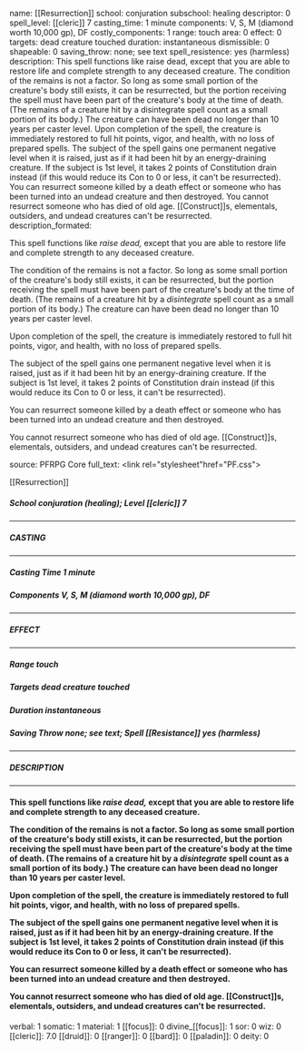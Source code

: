 name: [[Resurrection]]
school: conjuration
subschool: healing
descriptor: 0
spell_level: [[cleric]] 7
casting_time: 1 minute
components: V, S, M (diamond worth 10,000 gp), DF
costly_components: 1
range: touch
area: 0
effect: 0
targets: dead creature touched
duration: instantaneous
dismissible: 0
shapeable: 0
saving_throw: none; see text
spell_resistence: yes (harmless)
description: This spell functions like raise dead, except that you are able to restore life and complete strength to any deceased creature.  The condition of the remains is not a factor. So long as some small portion of the creature's body still exists, it can be resurrected, but the portion receiving the spell must have been part of the creature's body at the time of death. (The remains of a creature hit by a disintegrate spell count as a small portion of its body.) The creature can have been dead no longer than 10 years per caster level.  Upon completion of the spell, the creature is immediately restored to full hit points, vigor, and health, with no loss of prepared spells.  The subject of the spell gains one permanent negative level when it is raised, just as if it had been hit by an energy-draining creature. If the subject is 1st level, it takes 2 points of Constitution drain instead (if this would reduce its Con to 0 or less, it can't be resurrected).  You can resurrect someone killed by a death effect or someone who has been turned into an undead creature and then destroyed.  You cannot resurrect someone who has died of old age. [[Construct]]s, elementals, outsiders, and undead creatures can't be resurrected.
description_formated: <p>This spell functions like <i>raise dead,</i> except that you are able to restore life and complete strength to any deceased creature.</p><p>The condition of the remains is not a factor. So long as some small portion of the creature's body still exists, it can be resurrected, but the portion receiving the spell must have been part of the creature's body at the time of death. (The remains of a creature hit by a <i>disintegrate</i> spell count as a small portion of its body.) The creature can have been dead no longer than 10 years per caster level.</p><p>Upon completion of the spell, the creature is immediately restored to full hit points, vigor, and health, with no loss of prepared spells.</p><p>The subject of the spell gains one permanent negative level when it is raised, just as if it had been hit by an energy-draining creature. If the subject is 1st level, it takes 2 points of Constitution drain instead (if this would reduce its Con to 0 or less, it can't be resurrected).</p><p>You can resurrect someone killed by a death effect or someone who has been turned into an undead creature and then destroyed.</p><p>You cannot resurrect someone who has died of old age. [[Construct]]s, elementals, outsiders, and undead creatures can't be resurrected.</p>
source: PFRPG Core
full_text: <link rel="stylesheet"href="PF.css"><div class="heading"><p class="alignleft">[[Resurrection]]</p><div style="clear: both;"></div></div><div><h5><b>School </b>conjuration (healing); <b>Level </b>[[cleric]] 7</h5></div><hr/><div><h5><b>CASTING</b></h5></div><hr/><div><h5><b>Casting Time </b>1 minute</h5><h5><b>Components </b>V, S, M (diamond worth 10,000 gp), DF</h5></div><hr/><div><h5><b>EFFECT</b></h5></div><hr/><div><h5><b>Range </b>touch</h5><h5><b>Targets </b>dead creature touched</h5><h5><b>Duration </b>instantaneous</h5><h5><b>Saving Throw </b>none; see text; <b>Spell [[Resistance]] </b>yes (harmless)</h5></div><hr/><div><h5><b>DESCRIPTION</b></h5></div><hr/><div><h4><p>This spell functions like <i>raise dead,</i> except that you are able to restore life and complete strength to any deceased creature.</p><p>The condition of the remains is not a factor. So long as some small portion of the creature's body still exists, it can be resurrected, but the portion receiving the spell must have been part of the creature's body at the time of death. (The remains of a creature hit by a <i>disintegrate</i> spell count as a small portion of its body.) The creature can have been dead no longer than 10 years per caster level.</p><p>Upon completion of the spell, the creature is immediately restored to full hit points, vigor, and health, with no loss of prepared spells.</p><p>The subject of the spell gains one permanent negative level when it is raised, just as if it had been hit by an energy-draining creature. If the subject is 1st level, it takes 2 points of Constitution drain instead (if this would reduce its Con to 0 or less, it can't be resurrected).</p><p>You can resurrect someone killed by a death effect or someone who has been turned into an undead creature and then destroyed.</p><p>You cannot resurrect someone who has died of old age. [[Construct]]s, elementals, outsiders, and undead creatures can't be resurrected.</p></h4></div>
verbal: 1
somatic: 1
material: 1
[[focus]]: 0
divine_[[focus]]: 1
sor: 0
wiz: 0
[[cleric]]: 7.0
[[druid]]: 0
[[ranger]]: 0
[[bard]]: 0
[[paladin]]: 0
deity: 0
